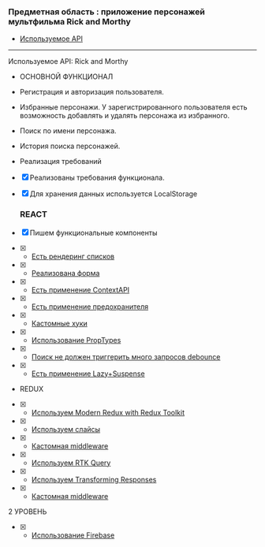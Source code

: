 ### Предметная область : приложение персонажей мультфильма Rick and Morthy

- [Используемое API](https://rickandmortyapi.com/)

---
Используемое API: Rick and Morthy
* ОСНОВНОЙ ФУНКЦИОНАЛ
* Регистрация и авторизация пользователя.
* Избранные персонажи. У зарегистрированного пользователя есть возможность добавлять и удалять персонажа из избранного.
* Поиск по имени персонажа.
* История поиска персонажей.


* Реализация требований
- [x] Реализованы требования функционала.
- [x] Для хранения данных используется LocalStorage
  ### REACT
- [x] Пишем функциональные компоненты 
- [x] - [Есть рендеринг списков](https://github.com/PavKul89/Rick-and-Morthy.ASTON/blob/f5fdab9e7f2b09a4001fef794a41ae2bfddd0b7d/src/components/Posts.jsx#L63-L75)
- [x] - [Реализована форма](https://github.com/PavKul89/Rick-and-Morthy.ASTON/blob/5e97e791b76b26d2d4577118d9ff8bd3096419a9/src/components/Form/Form.jsx#L1-L46)
- [x] - [Есть применение ContextAPI](https://github.com/PavKul89/Rick-and-Morthy.ASTON/blob/5b47c26bac330ef5a88379863e6692a328822e8a/src/context/FavoritesContext.jsx#L1-L35)
- [x] - [Есть применение предохранителя](https://github.com/PavKul89/Rick-and-Morthy.ASTON/blob/784cb5af7a07d5bcaa517d32a524fe453da090cf/src/components/Posts.jsx#L76-L78)
- [x] - [Кастомные хуки](https://github.com/PavKul89/Rick-and-Morthy.ASTON/blob/395e11b5d9e738e783f159ee36e05029dd252697/src/hooks/useFetchCharacter.js#L1-L22)
- [x] - [Использование PropTypes](https://github.com/PavKul89/Rick-and-Morthy.ASTON/blob/eec8c28da3634195b3455c9f55f8e4a41f1e9f8c/src/components/Post.jsx#L61-L67)
- [x] - [Поиск не должен триггерить много запросов debounce](https://github.com/PavKul89/Rick-and-Morthy.ASTON/blob/ce0b77ff6315018c641b6390ca2ff39e54378baa/src/components/SearhBar/SearchBar.jsx#L60-L63)

- [x] - [Есть применение Lazy+Suspense](https://github.com/PavKul89/Rick-and-Morthy.ASTON/blob/16da1b278ffcf2099539dd315f067b2745318924/src/components/Posts.jsx#L7-L10) 

* REDUX
- [x] - [Используем Modern Redux with Redux Toolkit](https://github.com/PavKul89/Rick-and-Morthy.ASTON/blob/f4a84970f7051fdd7de60f3c5c00107da2f50fb7/src/redux/store.js#L1-L12)
- [x] - [Используем слайсы](https://github.com/PavKul89/Rick-and-Morthy.ASTON/blob/02a5b2f91dadfbec25fb73d7aa766dd2e6b781df/src/redux/slices/userSlice.js#L1-L28)
- [x] - [Кастомная middleware](https://github.com/PavKul89/Rick-and-Morthy.ASTON/blob/13d85690c08207a55c5c00113ee3dee2a1b03b2e/src/redux/store.js#L1-L12)
- [x]  - [Используем RTK Query](https://github.com/PavKul89/Rick-and-Morthy.ASTON/blob/fac90c6a05a9458ea37372420fe794007e2efba0/src/redux/searvices.js#L1-L22)
- [x]  - [Используем Transforming Responses](https://github.com/PavKul89/Rick-and-Morthy.ASTON/blob/5609f666f95631f0db46fce3270cfae42cdcdf9f/src/components/Posts.jsx#L1-L78)
- [x] -  [Кастомная middleware]()

2 УРОВЕНЬ
- [x] - [Использование Firebase](https://github.com/PavKul89/Rick-and-Morthy.ASTON/blob/373cc9abcd059bc9981e99e29702e6585fb5f972/src/firebase.js#L1)

